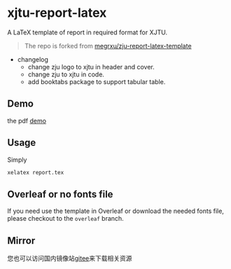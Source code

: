 # xjtu-report-latex

A LaTeX template of report in required format for XJTU.

> The repo is forked from [megrxu/zju-report-latex-template](https://github.com/megrxu/zju-report-latex-template)

- changelog
  - change zju logo to xjtu in header and cover.
  - change zju to xjtu in code.
  - add booktabs package to support tabular table.

## Demo

the pdf [demo](./demo.pdf)

## Usage

Simply

```bash
xelatex report.tex
```

## Overleaf or no fonts file

If you need use the template in Overleaf or download the needed fonts file, please checkout to the `overleaf` branch.

## Mirror

您也可以访问国内镜像站[gitee](https://gitee.com/chaoers/XJTU-latex-report)来下载相关资源